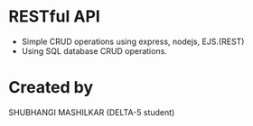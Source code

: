 # RESTful API

- Simple CRUD operations using express, nodejs, EJS.(REST)
- Using SQL database CRUD operations.

# Created by

SHUBHANGI MASHILKAR (DELTA-5 student)

